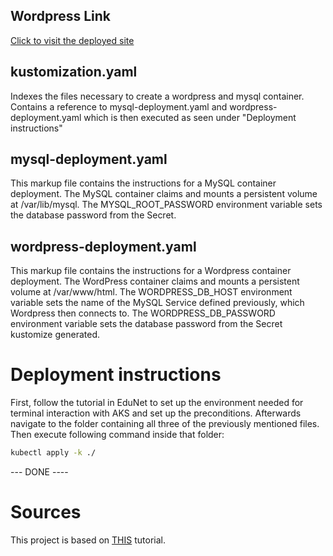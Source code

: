 

## Wordpress Link
[Click to visit the deployed site](http://20.54.37.113/)

## kustomization.yaml
Indexes the files necessary to create a wordpress and mysql container. Contains a reference to mysql-deployment.yaml and wordpress-deployment.yaml which is then executed as seen under "Deployment instructions"

## mysql-deployment.yaml
This markup file contains the instructions for a MySQL container deployment. The MySQL container claims and mounts a persistent volume at /var/lib/mysql. The MYSQL_ROOT_PASSWORD environment variable sets the database password from the Secret.

## wordpress-deployment.yaml
This markup file contains the instructions for a Wordpress container deployment. The WordPress container claims and mounts a persistent volume at /var/www/html. The WORDPRESS_DB_HOST environment variable sets the name of the MySQL Service defined previously, which Wordpress then connects to. The WORDPRESS_DB_PASSWORD environment variable sets the database password from the Secret kustomize generated.

# Deployment instructions
First, follow the tutorial in EduNet to set up the environment needed for terminal interaction with AKS and set up the preconditions. Afterwards navigate to the folder containing all three of the previously mentioned files.
Then execute following command inside that folder:
```bash
kubectl apply -k ./
```
--- DONE ----

# Sources
This project is based on [THIS](https://kubernetes.io/docs/tutorials/stateful-application/mysql-wordpress-persistent-volume/) tutorial.